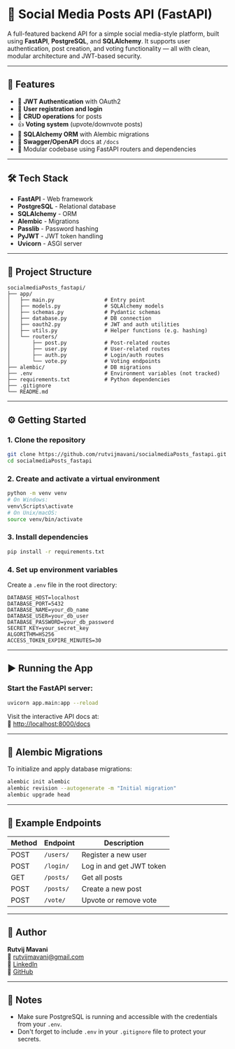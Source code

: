 
# 📲 Social Media Posts API (FastAPI)

A full-featured backend API for a simple social media-style platform, built using **FastAPI**, **PostgreSQL**, and **SQLAlchemy**. It supports user authentication, post creation, and voting functionality — all with clean, modular architecture and JWT-based security.

---

## 🚀 Features

- 🔐 **JWT Authentication** with OAuth2
- 🧑 **User registration and login**
- 📝 **CRUD operations** for posts
- 👍 **Voting system** (upvote/downvote posts)
- 🧩 **SQLAlchemy ORM** with Alembic migrations
- 📃 **Swagger/OpenAPI** docs at `/docs`
- 🌱 Modular codebase using FastAPI routers and dependencies

---

## 🛠️ Tech Stack

- **FastAPI** - Web framework
- **PostgreSQL** - Relational database
- **SQLAlchemy** - ORM
- **Alembic** - Migrations
- **Passlib** - Password hashing
- **PyJWT** - JWT token handling
- **Uvicorn** - ASGI server

---

## 📁 Project Structure

```
socialmediaPosts_fastapi/
├── app/
│   ├── main.py                # Entry point
│   ├── models.py              # SQLAlchemy models
│   ├── schemas.py             # Pydantic schemas
│   ├── database.py            # DB connection
│   ├── oauth2.py              # JWT and auth utilities
│   ├── utils.py               # Helper functions (e.g. hashing)
│   └── routers/
│       ├── post.py            # Post-related routes
│       ├── user.py            # User-related routes
│       ├── auth.py            # Login/auth routes
│       └── vote.py            # Voting endpoints
├── alembic/                   # DB migrations
├── .env                       # Environment variables (not tracked)
├── requirements.txt           # Python dependencies
├── .gitignore
└── README.md
```

---

## ⚙️ Getting Started

### 1. Clone the repository

```bash
git clone https://github.com/rutvijmavani/socialmediaPosts_fastapi.git
cd socialmediaPosts_fastapi
```

### 2. Create and activate a virtual environment

```bash
python -m venv venv
# On Windows:
venv\Scripts\activate
# On Unix/macOS:
source venv/bin/activate
```

### 3. Install dependencies

```bash
pip install -r requirements.txt
```

### 4. Set up environment variables

Create a `.env` file in the root directory:

```env
DATABASE_HOST=localhost
DATABASE_PORT=5432
DATABASE_NAME=your_db_name
DATABASE_USER=your_db_user
DATABASE_PASSWORD=your_db_password
SECRET_KEY=your_secret_key
ALGORITHM=HS256
ACCESS_TOKEN_EXPIRE_MINUTES=30
```

---

## ▶️ Running the App

### Start the FastAPI server:

```bash
uvicorn app.main:app --reload
```

Visit the interactive API docs at:  
🔗 [http://localhost:8000/docs](http://localhost:8000/docs)

---

## 🔄 Alembic Migrations

To initialize and apply database migrations:

```bash
alembic init alembic
alembic revision --autogenerate -m "Initial migration"
alembic upgrade head
```

---

## 🧪 Example Endpoints

| Method | Endpoint          | Description                |
|--------|-------------------|----------------------------|
| POST   | `/users/`         | Register a new user        |
| POST   | `/login/`         | Log in and get JWT token   |
| GET    | `/posts/`         | Get all posts              |
| POST   | `/posts/`         | Create a new post          |
| POST   | `/vote/`          | Upvote or remove vote      |

---

## 🧑 Author

**Rutvij Mavani**  
📧 rutvijmavani@gmail.com  
🔗 [LinkedIn](https://linkedin.com/in/mavanirutvij)  
🔗 [GitHub](https://github.com/rutvijmavani)

---


## 📌 Notes

- Make sure PostgreSQL is running and accessible with the credentials from your `.env`.
- Don't forget to include `.env` in your `.gitignore` file to protect your secrets.
